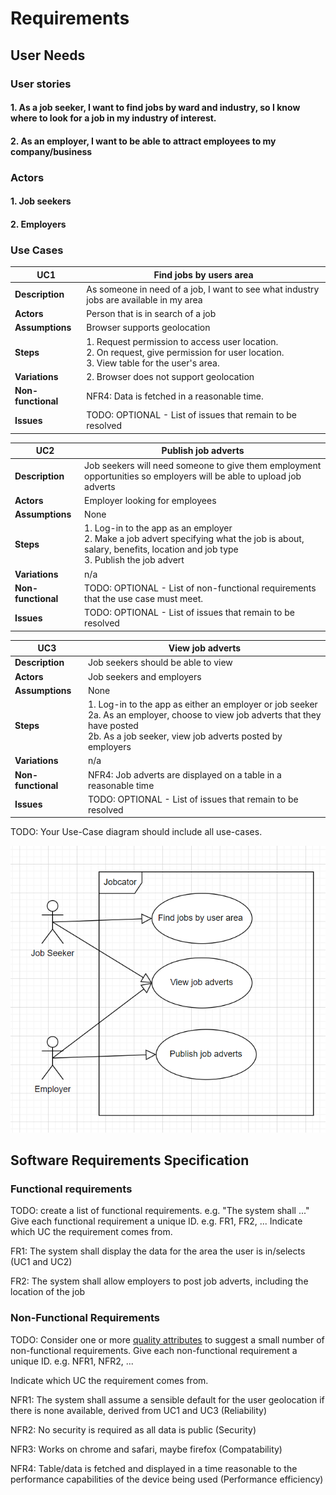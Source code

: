 # Requirements

## User Needs

### User stories
#### 1. As a job seeker, I want to find jobs by ward and industry, so I know where to look for a job in my industry of interest.
#### 2. As an employer, I want to be able to attract employees to my company/business


### Actors
#### 1. Job seekers
#### 2. Employers

### Use Cases

| UC1 | Find jobs by users area | 
| -------------------------------------- | ------------------- |
| **Description** | As someone in need of a job, I want to see what industry jobs are available in my area |
| **Actors** | Person that is in search of a job |
| **Assumptions** | Browser supports geolocation</td></tr>
| **Steps** | 1. Request permission to access user location.<br>2. On request, give permission for user location.<br>3. View table for the user's area.|
| **Variations** | 2. Browser does not support geolocation |
| **Non-functional** | NFR4: Data is fetched in a reasonable time. |
| **Issues** | TODO: OPTIONAL - List of issues that remain to be resolved |

| UC2 | Publish job adverts | 
| -------------------------------------- | ------------------- |
| **Description** | Job seekers will need someone to give them employment opportunities so employers will be able to upload job adverts |
| **Actors** | Employer looking for employees|
| **Assumptions** | None</td></tr>
| **Steps** | 1. Log-in to the app as an employer<br>2. Make a job advert specifying what the job is about, salary, benefits, location and job type<br>3. Publish the job advert|
| **Variations** | n/a |
| **Non-functional** | TODO: OPTIONAL - List of non-functional requirements that the use case must meet. |
| **Issues** | TODO: OPTIONAL - List of issues that remain to be resolved |

| UC3 | View job adverts | 
| -------------------------------------- | ------------------- |
| **Description** | Job seekers should be able to view  |
| **Actors** | Job seekers and employers|
| **Assumptions** | None</td></tr>
| **Steps** | 1. Log-in to the app as either an employer or job seeker<br>2a. As an employer, choose to view job adverts that they have posted<br>2b. As a job seeker, view job adverts posted by employers|
| **Variations** | n/a |
| **Non-functional** | NFR4: Job adverts are displayed on a table in a reasonable time |
| **Issues** | TODO: OPTIONAL - List of issues that remain to be resolved |




TODO: Your Use-Case diagram should include all use-cases.

![Insert your Use-Case Diagram Here](docs/images/Use-case-diagram.png)

## Software Requirements Specification
### Functional requirements
TODO: create a list of functional requirements. 
    e.g. "The system shall ..."
    Give each functional requirement a unique ID. e.g. FR1, FR2, ...
    Indicate which UC the requirement comes from.

FR1: The system shall display the data for the area the user is in/selects (UC1 and UC2)

FR2: The system shall allow employers to post job adverts, including the location of the job


### Non-Functional Requirements
TODO: Consider one or more [quality attributes](https://en.wikipedia.org/wiki/ISO/IEC_9126) to suggest a small number of non-functional requirements.
Give each non-functional requirement a unique ID. e.g. NFR1, NFR2, ...

Indicate which UC the requirement comes from.

NFR1: The system shall assume a sensible default for the user geolocation if there is none available, derived from UC1 and UC3 (Reliability)

NFR2: No security is required as all data is public (Security)

NFR3: Works on chrome and safari, maybe firefox (Compatability)

NFR4: Table/data is fetched and displayed in a time reasonable to the performance capabilities of the device being used (Performance efficiency)
